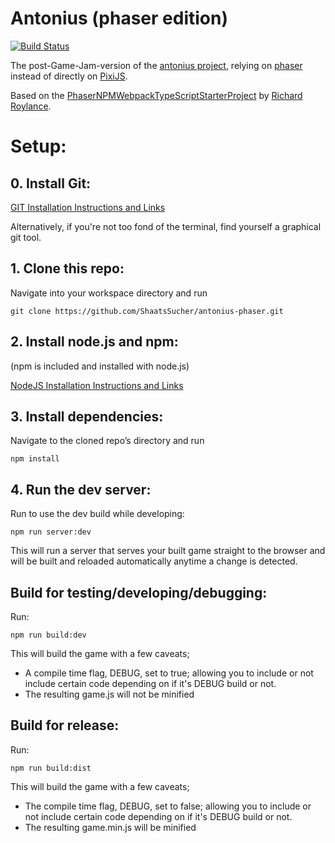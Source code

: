 # Antonius (phaser edition)
[![Build Status](https://travis-ci.org/ShaatsSucher/antonius-phaser.svg?branch=master)](https://travis-ci.org/ShaatsSucher/antonius-phaser)

The post-Game-Jam-version of the [antonius project][antonius], relying on [phaser][phaserio] instead of directly on [PixiJS][pixijs].

Based on the [PhaserNPMWebpackTypeScriptStarterProject][phaser-starter] by [Richard Roylance][rroylance].

# Setup:
## 0. Install Git:
[GIT Installation Instructions and Links][git-scm]

Alternatively, if you're not too fond of the terminal, find yourself a
graphical git tool.

## 1. Clone this repo:
Navigate into your workspace directory and run

```git clone https://github.com/ShaatsSucher/antonius-phaser.git```

## 2. Install node.js and npm:
(npm is included and installed with node.js)

[NodeJS Installation Instructions and Links][nodejs]

## 3. Install dependencies:
Navigate to the cloned repo’s directory and run

```npm install```

## 4. Run the dev server:
Run to use the dev build while developing:

```npm run server:dev```

This will run a server that serves your built game straight to the browser and
will be built and reloaded automatically anytime a change is detected.

## Build for testing/developing/debugging:
Run:

```npm run build:dev```

This will build the game with a few caveats;
- A compile time flag, DEBUG, set to true; allowing you to include or not
  include certain code depending on if it's DEBUG build or not.
- The resulting game.js will not be minified

## Build for release:
Run:

```npm run build:dist```

This will build the game with a few caveats;
- The compile time flag, DEBUG, set to false; allowing you to include or not
  include certain code depending on if it's DEBUG build or not.
- The resulting game.min.js will be minified



[antonius]: https://github.com/ShaatsSucher/antonius
[phaserio]: http://phaser.io/
[pixijs]: http://www.pixijs.com/
[git-scm]: https://git-scm.com/book/en/v2/Getting-Started-Installing-Git
[nodejs]: https://nodejs.org/en/
[phaser-starter]: https://github.com/rroylance/phaser-npm-webpack-typescript-starter-project
[rroylance]: https://github.com/rroylance
